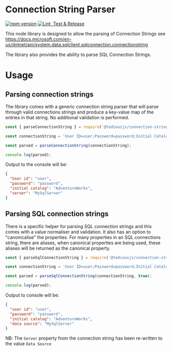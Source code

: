 # Connection String Parser

[![npm version](https://badge.fury.io/js/@tediousjs%2Fconnection-string.svg)](https://www.npmjs.com/package/@tediousjs/connection-string)
[![Lint, Test & Release](https://github.com/tediousjs/connection-string/actions/workflows/nodejs.yml/badge.svg)](https://github.com/tediousjs/connection-string/actions/workflows/nodejs.yml)

This node library is designed to allow the parsing of Connection Strings see https://docs.microsoft.com/en-us/dotnet/api/system.data.sqlclient.sqlconnection.connectionstring

The library also provides the ability to parse SQL Connection Strings.

# Usage

## Parsing connection strings

The library comes with a generic connection string parser that will parse through valid connections strings and produce a key-value
map of the entries in that string. No additional validation is performed.

```js
const { parseConnectionString } = require('@tediousjs/connection-string');

const connectionString = 'User ID=user;Password=password;Initial Catalog=AdventureWorks;Server=MySqlServer';

const parsed = parseConnectionString(connectionString);

console.log(parsed);
```

Output to the console will be:

```json
{
  "User id": "user",
  "password": "password",
  "initial catalog": "AdventureWorks",
  "server": "MySqlServer"
}
```

## Parsing SQL connection strings

There is a specific helper for parsing SQL connection strings and this comes with a value normaliser and validation. It also has an
option to "canonicalise" the properties. For many properties in an SQL connections string, there are aliases, when canonical properties
are being used, these aliases will be returned as the canonical property.

```js
const { parseSqlConnectionString } = require('@tediousjs/connection-string');

const connectionString = 'User ID=user;Password=password;Initial Catalog=AdventureWorks;Server=MySqlServer';

const parsed = parseSqlConnectionString(connectionString, true);

console.log(parsed);
```

Output to console will be:

```json
{
  "user id": "user",
  "password": "password",
  "initial catalog": "AdventureWorks",
  "data source": "MySqlServer"
}
```

NB: The `Server` property from the connection string has been re-written to the value `Data Source`
